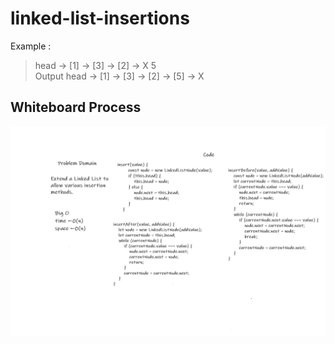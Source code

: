 # linked-list-insertions

Example : 
                  
	
  >head -> [1] -> [3] -> [2] -> X	5	   
   Output  head -> [1] -> [3] -> [2] -> [5] -> X 




## Whiteboard Process
![White Board](./img/code6.png)
